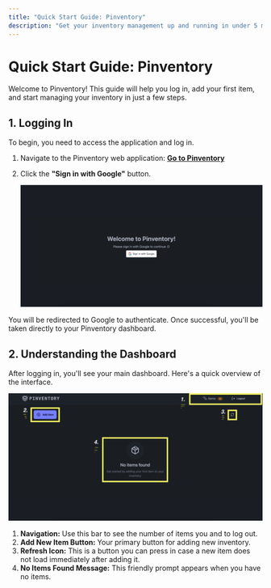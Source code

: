 ```yaml
---
title: "Quick Start Guide: Pinventory"
description: "Get your inventory management up and running in under 5 minutes."
---
```


# Quick Start Guide: Pinventory

Welcome to Pinventory! This guide will help you log in, add your first item, and start managing your inventory in just a few steps.

## 1. Logging In

To begin, you need to access the application and log in.

1.  Navigate to the Pinventory web application: **[Go to Pinventory](https://pern-store-project.onrender.com)**
2.  Click the **"Sign in with Google"** button.
    
    ![The Pinventory login screen, with the 'Sign in with Google' button highlighted.](/docs/images/login-screen.png)

You will be redirected to Google to authenticate. Once successful, you'll be taken directly to your Pinventory dashboard.

## 2. Understanding the Dashboard

After logging in, you'll see your main dashboard. Here's a quick overview of the interface.

![An annotated screenshot of the Pinventory dashboard, highlighting the Navigation bar, Empty Inventory message, Item Count, and 'Add New Item' button.](/docs/images/dashboard-annotated.png)

1.  **Navigation:** Use this bar to see the number of items you and to log out.
2.  **Add New Item Button:** Your primary button for adding new inventory.
3.  **Refresh Icon:** This is a button you can press in case a new item does not load immediately after adding it.
4.  **No Items Found Message:** This friendly prompt appears when you have no items.




